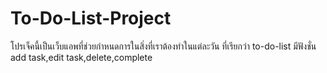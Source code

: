 # To-Do-List-Project
โปรเจ็คนี้เป็นเว็บแอพที่ช่วยกำหนดการในสิ่งที่เราต้องทำในแต่ละวัน ที่เรียกว่า to-do-list  มีฟังชั่น add task,edit task,delete,complete
